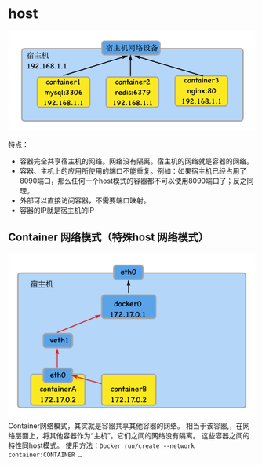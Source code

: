# host

![host](../../assets/02host.png)

特点：

- 容器完全共享宿主机的网络。网络没有隔离。宿主机的网络就是容器的网络。
- 容器、主机上的应用所使用的端口不能重复。例如：如果宿主机已经占用了8090端口，那么任何一个host模式的容器都不可以使用8090端口了；反之同理。
- 外部可以直接访问容器，不需要端口映射。
- 容器的IP就是宿主机的IP

## Container 网络模式（特殊host 网络模式）

![container](../../assets/03container.png)
Container网络模式，其实就是容器共享其他容器的网络。
相当于该容器,，在网络层面上，将其他容器作为“主机”。它们之间的网络没有隔离。
这些容器之间的特性同host模式。
使用方法：`Docker run/create --network container:CONTAINER …`
